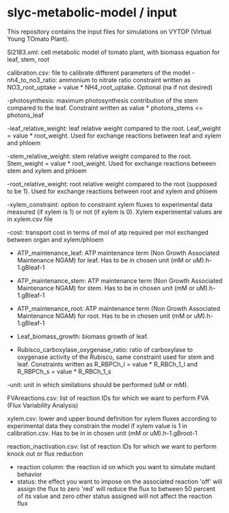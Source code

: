 # slyc-metabolic-model / input

This repository contains the input files for simulations on VYTOP (Virtual Young TOmato Plant).


Sl2183.xml: cell metabolic model of tomato plant, with biomass equation for leaf, stem, root


calibration.csv: file to calibrate different parameters of the model
-nh4_to_no3_ratio: ammonium to nitrate ratio constraint written as NO3_root_uptake = value * NH4_root_uptake. Optional (na if not desired)

-photosynthesis: maximum photosynthesis contribution of the stem compared to the leaf. Constraint written as value * photons_stems <= photons_leaf

-leaf_relative_weight: leaf relative weight compared to the root. Leaf_weight = value * root_weight. Used for exchange reactions between leaf and xylem and phloem

-stem_relative_weight: stem relative weight compared to the root. Stem_weight = value * root_weight. Used for exchange reactions between stem and xylem and phloem

-root_relative_weight: root relative weight compared to the root (supposed to be 1). Used for exchange reactions between root and xylem and phloem

-xylem_constraint: option to constraint xylem fluxes to experimental data measured (if xylem is 1) or not (if xylem is 0). Xylem experimental values are in xylem.csv file

-cost: transport cost in terms of mol of atp required per mol exchanged between organ and xylem/phloem

- ATP_maintenance_leaf: ATP maintenance term (Non Growth Associated Maintenance NGAM) for leaf. Has to be in chosen unit (mM or uM).h-1.gBleaf-1

- ATP_maintenance_stem: ATP maintenance term (Non Growth Associated Maintenance NGAM) for stem. Has to be in chosen unit (mM or uM).h-1.gBleaf-1

- ATP_maintenance_root: ATP maintenance term (Non Growth Associated Maintenance NGAM) for root. Has to be in chosen unit (mM or uM).h-1.gBleaf-1

- Leaf_biomass_growth: biomass growth of leaf.

- Rubisco_carboxylase_oxygenase_ratio: ratio of carboxylase to oxygenase activity of the Rubisco, same constraint used for stem and leaf. Constraints written as R_RBPCh_l = value * R_RBCh_1_l and R_RBPCh_s = value * R_RBCh_1_s

-unit: unit in which similations should be performed (uM or mM).

FVAreactions.csv: list of reaction IDs for which we want to perform FVA (Flux Variability Analysis)

xylem.csv: lower and upper bound definition for xylem fluxes according to experimental data
they constrain the model if xylem value is 1 in calibration.csv. Has to be in in chosen unit (mM or uM).h-1.gBroot-1 

reaction_inactivation.csv: list of reaction IDs for which we want to perform knock out or flux reduction
- reaction column: the reaction id on which you want to simulate mutant behavior
- status: the effect you want to impose on the associated reaction
'off' will assign the flux to zero
'red' will reduce the flux to between 50 percent of its value and zero
other status assigned will not affect the reaction flux
